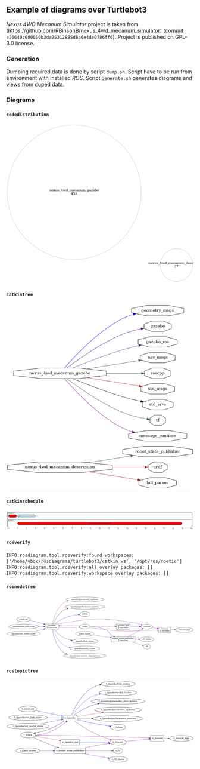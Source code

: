 ## Example of diagrams over Turtlebot3

*Nexus 4WD Mecanum Simulator* project is taken from (https://github.com/RBinsonB/nexus_4wd_mecanum_simulator) (commit `e26640c600050b3da95312885d6a6e4de0786ff6`).
Project is published on GPL-3.0 license.



### Generation

Dumping required data is done by script `dump.sh`. Script have to be run from environment with installed *ROS*.
Script `generate.sh` generates diagrams and views from duped data.



### Diagrams

#### `codedistribution`

[![code distribution chart](out/codedistribution-small.png "code distribution chart")](out/codedistribution.png)

#### `catkintree`

[![catkin packages tree](out/catkintree/full_graph-small.png "catkin packages tree")](out/catkintree/full_graph.png)

#### `catkinschedule`

[![catkin packages tree](out/catkinschedule/schedule-small.png "catkin packages tree")](out/catkinschedule/schedule.png)

#### `rosverify`

```
INFO:rosdiagram.tool.rosverify:found workspaces: ['/home/vbox/rosdiagrams/turtlebot3/catkin_ws', '/opt/ros/noetic']
INFO:rosdiagram.tool.rosverify:all overlay packages: []
INFO:rosdiagram.tool.rosverify:workspace overlay packages: []

```

#### `rosnodetree`

[![ROS nodes, topics and services graph](out/nodetree/full_graph-small.png "ROS nodes, topics and services graph")](out/nodetree/full_graph.png)

#### `rostopictree`

[![ROS nodes and topics graph](out/topictree/graph-small.png "ROS nodes and topics graph")](out/topictree/graph.png)

